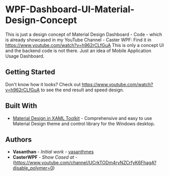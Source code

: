 # WPF-Dashboard-UI-Material-Design-Concept
This is just a design concept of Material Design Dashboard - Code - which is already showcased in my YouTube Channel - Caster WPF: 
Find it in https://www.youtube.com/watch?v=h962rCLfGuA
This is only a concept UI and the backend code is not there. Just an idea of Mobile Application Usage Dashboard.

## Getting Started

Don't know how it looks? Check out https://www.youtube.com/watch?v=h962rCLfGuA to see the end result and speed design.

## Built With

* [Material Design in XAML Toolkit](https://github.com/MaterialDesignInXAML/MaterialDesignInXamlToolkit) - Comprehensive and easy to use Material Design theme and control library for the Windows desktop.

## Authors

* **Vasanthan** - *Initial work* - [vasanthmes](https://github.com/vasanthmes)
* **CasterWPF** - *Show Cased at* - (https://www.youtube.com/channel/UCrkTODm4ryNZCrfyK6FhagA?disable_polymer=0)
